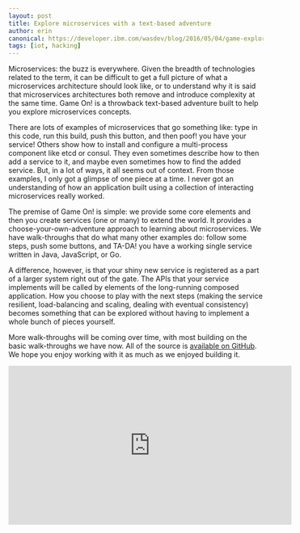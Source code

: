 ```yaml
---
layout: post
title: Explore microservices with a text-based adventure
author: erin
canonical: https://developer.ibm.com/wasdev/blog/2016/05/04/game-explore-microservices-text-based-adventure/
tags: [iot, hacking]
---
```


Microservices: the buzz is everywhere. Given the breadth of technologies related to the term, it can be difficult to get a full picture of what a microservices architecture should look like, or to understand why it is said that microservices architectures both remove and introduce complexity at the same time. Game On! is a throwback text-based adventure built to help you explore microservices concepts.

<!--more-->

There are lots of examples of microservices that go something like: type in this code, run this build, push this button, and then poof! you have your service! Others show how to install and configure a multi-process component like etcd or consul. They even sometimes describe how to then add a service to it, and maybe even sometimes how to find the added service. But, in a lot of ways, it all seems out of context. From those examples, I only got a glimpse of one piece at a time. I never got an understanding of how an application built using a collection of interacting microservices really worked.

The premise of Game On! is simple: we provide some core elements and then you create services (one or many) to extend the world. It provides a choose-your-own-adventure approach to learning about microservices. We have walk-throughs that do what many other examples do: follow some steps, push some buttons, and TA-DA! you have a working single service written in Java, JavaScript, or Go.

A difference, however, is that your shiny new service is registered as a part of a larger system right out of the gate. The APIs that your service implements will be called by elements of the long-running composed application. How you choose to play with the next steps (making the service resilient, load-balancing and scaling, dealing with eventual consistency) becomes something that can be explored without having to implement a whole bunch of pieces yourself.

More walk-throughs will be coming over time, with most building on the basic walk-throughs we have now. All of the source is [available on GitHub](https://github.com/gameontext/). We hope you enjoy working with it as much as we enjoyed building it.

<iframe width="560" height="315" src="https://www.youtube.com/embed/RvK5GqyK8Ow" frameborder="0" allowfullscreen></iframe>
